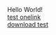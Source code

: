 <html>
<head>
</head>
<body>
Hello World!
  <br>
<a href="https://magazineluiza.onelink.me/589508454/c74c42fd">test onelink</a>
<br>
<a href="https://www.pokerstars.pt/artrack/downloadservice?pid=Affiliate&af_sub3=977988474062149&af_sub4=ams--none__btag--a_91120b_960c&af_ref=961461746-1551174898-1564501148&siteid=PT&brand=PokerStars">download test</a>
</body>
</html>
